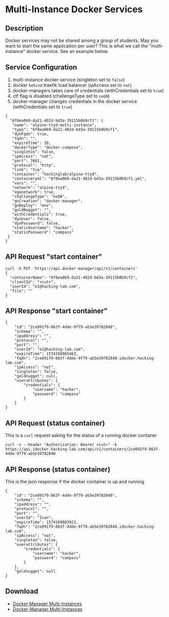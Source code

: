 # Multi-Instance Docker Services
## Description
Docker services may not be shared among a group of students. May you want to start the same application per user? This is what we call the "multi-instance" docker service. See an example below. 


## Service Configuration
1. multi-instance docker service (singleton set to `false`)
2. docker `behind` traefik load balancer (ipAccess set to `nat`)
3. docker-managers takes care of credentials (withCredentials set to `true`) 
4. ctf flag is disabled (challengeType set to `noGN`)
5. docker-manager changes credentials in the docker service (withCredentials set to `true`)

```
{
  "6f0ea069-da21-402d-bd3a-39115b0b9cf1": {
   "name": "alpine-ttyd-multi-instance",
   "type": "6f0ea069-da21-402d-bd3a-39115b0b9cf1",
   "dynFqdn": true,
   "fqdn": "",
   "expireTime": 10,
   "dockerType": "docker-compose",
   "singleton": false,
   "ipAccess": "nat",
   "port": 7681,
   "protocol": "http",
   "link": "tcp",
   "container": "hackinglab/alpine-ttyd",
   "containeryml": "6f0ea069-da21-402d-bd3a-39115b0b9cf1.yml",
   "vars": "",
   "network": "alpine-ttyd",
   "egonetwork": true,
   "challengeType": "noGN",
   "gnCreation": "docker-manager",
   "gnDeploy": "env",
   "goldNugget": "",
   "withCredentials": true,
   "dynUser": false,
   "dynPassword": false,
   "staticUsername": "hacker",
   "staticPassword": "compass"
 }
}
```



## API Request "start container"
```
curl -X PUT 'https://api.docker-manager/api/v1/containers'
{
  "containerName": "6f0ea069-da21-402d-bd3a-39115b0b9cf2",
  "clientId": "<cut>",
  "userId": "e1@hacking-lab.com",
  "file": ""
}
```

## API Response "start container"
```
{
	"id": "2ce091f9-863f-4dde-9f79-ab5e39782840",
	"schema": "",
	"ipaddress": "",
	"protocol": "",
	"port": "",
	"userId": "e1@hacking-lab.com",
	"expireTime": 1574168965463,
	"fqdn": "2ce091f9-863f-4dde-9f79-ab5e39782840.idocker.hacking-lab.com",
	"ipAccess": "nat",
	"singleton": false,
	"goldnugget": null,
	"userattributes": {
		"credentials": {
			"username": "hacker",
			"password": "compass"
		}
	}
}
``` 

## API Request (status container)
This is a `curl` request asking for the status of a running docker contaner

```
curl -s --header "Authorization: Bearer <cut>" -k https://api.idocker.hacking-lab.com/api/v1/containers/2ce091f9-863f-4dde-9f79-ab5e39782840
```

## API Response (status container)
This is the json response if the docker container is up and running

```
{
	"id": "2ce091f9-863f-4dde-9f79-ab5e39782840",
	"schema": "",
	"ipaddress": "",
	"protocol": "",
	"port": "",
	"userId": "Ivan",
	"expireTime": 1574169083921,
	"fqdn": "2ce091f9-863f-4dde-9f79-ab5e39782840.idocker.hacking-lab.com",
	"ipAccess": "nat",
	"singleton": false,
	"userattributes": {
		"credentials": {
			"username": "hacker",
			"password": "compass"
		}
	},
	"goldnugget": null
}
```



## Download
* [Docker Manager Multi-Instances](https://raw.githubusercontent.com/Hacking-Lab/docker-templates/master/video/docker-manager-multi-instance-docker.mp4)
* [Docker-Manager Multi-Instances](docker-manager-per-user.pdf)